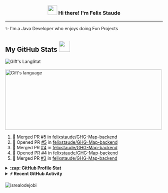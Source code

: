<h3 align="center"><img src = "https://raw.githubusercontent.com/MartinHeinz/MartinHeinz/master/wave.gif" width = 30px> Hi there! I'm Felix Staude</h3>
 
---
 
✨ I'm a Java Developer who enjoys doing Fun Projects
 
<!-- GitHub section -->

 ##  My GitHub Stats <img src = "https://i.pinimg.com/originals/65/c4/f4/65c4f452571be1261e9c623f7da488ac.gif" width = 35px> 
 
 <div>
   <img align="center" src="https://github-readme-streak-stats.herokuapp.com/?user=felixstaude" alt="Gift's LangStat" />
   </br> </br>

   <img align="center" src="https://github-readme-stats.vercel.app/api/top-langs?username=felixstaude&langs_count=10&show_icons=true&locale=en&layout=compact&theme=light" alt="Gift's language" height="192px"  width="500px"/>
</div>
 
 
 
<!--START_SECTION:activity-->
1. 🎉 Merged PR [#5](https://github.com/felixstaude/GHG-Map-backend/pull/5) in [felixstaude/GHG-Map-backend](https://github.com/felixstaude/GHG-Map-backend)
2. 💪 Opened PR [#5](https://github.com/felixstaude/GHG-Map-backend/pull/5) in [felixstaude/GHG-Map-backend](https://github.com/felixstaude/GHG-Map-backend)
3. 🎉 Merged PR [#4](https://github.com/felixstaude/GHG-Map-backend/pull/4) in [felixstaude/GHG-Map-backend](https://github.com/felixstaude/GHG-Map-backend)
4. 💪 Opened PR [#4](https://github.com/felixstaude/GHG-Map-backend/pull/4) in [felixstaude/GHG-Map-backend](https://github.com/felixstaude/GHG-Map-backend)
5. 🎉 Merged PR [#3](https://github.com/felixstaude/GHG-Map-backend/pull/3) in [felixstaude/GHG-Map-backend](https://github.com/felixstaude/GHG-Map-backend)
<!--END_SECTION:activity-->
 
 
<details>
  <summary><b>:zap: GitHub Profile Stat</b></summary>
  <img src="https://github-readme-stats.anuraghazra1.vercel.app/api?username=felixstaude&show_icons=true" />
</details>
<details>
  <summary><b>⚡ Recent GitHub Activity</b></summary>
  <br/>
   <a href="https://github.com/felixstaude/"><img alt="Felix' Activity Graph" src="https://activity-graph.herokuapp.com/graph?username=felixstaude&custom_title=Felix's%20Contribution%20Graph&theme=react-dark" /></a>
  <br/>
</details>
 
<!-- GitHub section: END -->
   
<!-- Profile Views -->
 
<p align="left"> <img src="https://komarev.com/ghpvc/?username=felixstaude&label=Profile%20views&color=0e75b6&style=flat" alt="isrealodejobi" />
</p>
 
<!-- THE END -->
